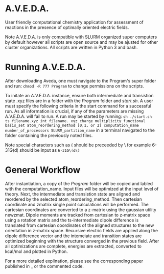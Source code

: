 # A.V.E.D.A.
User friendly computational chemistry application for assessment of reactions in the presence of optimally oriented electric fields.

Note A.V.E.D.A. is only compatible with SLURM organized super computers by default however all scripts are open source and may be ajusted for other cluster organizations. All scripts are written in Python 3 and bash.

# Running A.V.E.D.A. 
After downloading Aveda, one must navigate to the Program's super folder and run:
```chmod -R 777 Program```
to change permissions on the scripts.

To initate an A.V.E.D.A. instance, ensure both intermediate and transistion state .xyz files are in a folder with the *Program* folder and *start.sh*. A user must specify the following criteria in the start command for a successful run. As all information is crucial, if any of the parameters are missing A.V.E.D.A. will fail to run. A run may be started by running: ```sh ./start.sh ts_filename.xyz int_filename. xyz charge multiplicity functional basis_set atom_reordering_method [0,1, or 2] computation_name number_of_processors SLURM_partition_name``` in a terminal navigated to the folder containing the previously noted files.

Note special characters such as ( should be preceeded by \ for example 6-31G(d) should be input as ```6-31G\(d\)```

# General Workflow 
After instantiation, a copy of the *Program* folder will be copied and labled with the computation_name. Input files will be optimized at the input level of theory. Next, the intermediate and transistion state are aligned and reordered by the selected atom_reordering_method. Then cartesian coordinate and zmatrix single point calculations will be performed. The cartesian coordinates are converted to a z-matrix using the gaussian utility newzmat. Dipole moments are tracked from cartesian to z-matrix space using a rotation matrix and the ts-intermediate dipole difference is translated from cartesian coordinates of the aligned structures to the new orientation in z-matrix space. Recursive electric fields are applied along the dipole difference vector and the intemeiate and transition states are optimized beginning with the structure converged in the previous field. After all optimizations are complete, energies are extracted, converted to kcal/mol and plotted in Python.

For a more detailed explination, please see the corresponding paper published in _ or the commented code.

